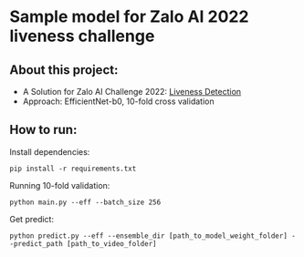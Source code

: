 # Sample model for Zalo AI 2022 liveness challenge

## About this project:

- A Solution for Zalo AI Challenge 2022: [Liveness Detection]("https://challenge.zalo.ai/portal/liveness-detection")
- Approach: EfficientNet-b0, 10-fold cross validation

## How to run:

Install dependencies:
```
pip install -r requirements.txt
```

Running 10-fold validation:
```
python main.py --eff --batch_size 256
```

Get predict:
```
python predict.py --eff --ensemble_dir [path_to_model_weight_folder] --predict_path [path_to_video_folder]
```

